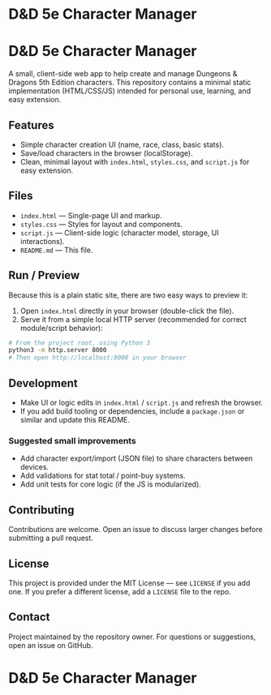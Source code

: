 # D&D 5e Character Manager
# D&D 5e Character Manager

A small, client-side web app to help create and manage Dungeons & Dragons 5th Edition characters. This repository contains a minimal static implementation (HTML/CSS/JS) intended for personal use, learning, and easy extension.

## Features

- Simple character creation UI (name, race, class, basic stats).
- Save/load characters in the browser (localStorage).
- Clean, minimal layout with `index.html`, `styles.css`, and `script.js` for easy extension.

## Files

- `index.html` — Single-page UI and markup.
- `styles.css` — Styles for layout and components.
- `script.js` — Client-side logic (character model, storage, UI interactions).
- `README.md` — This file.

## Run / Preview

Because this is a plain static site, there are two easy ways to preview it:

1. Open `index.html` directly in your browser (double-click the file).
2. Serve it from a simple local HTTP server (recommended for correct module/script behavior):

```bash
# From the project root, using Python 3
python3 -m http.server 8000
# Then open http://localhost:8000 in your browser
```

## Development

- Make UI or logic edits in `index.html` / `script.js` and refresh the browser.
- If you add build tooling or dependencies, include a `package.json` or similar and update this README.

### Suggested small improvements

- Add character export/import (JSON file) to share characters between devices.
- Add validations for stat total / point-buy systems.
- Add unit tests for core logic (if the JS is modularized).

## Contributing

Contributions are welcome. Open an issue to discuss larger changes before submitting a pull request.

## License

This project is provided under the MIT License — see `LICENSE` if you add one. If you prefer a different license, add a `LICENSE` file to the repo.

## Contact

Project maintained by the repository owner. For questions or suggestions, open an issue on GitHub.
# D&D 5e Character Manager
